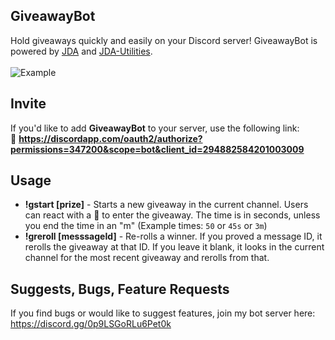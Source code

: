 ## GiveawayBot
Hold giveaways quickly and easily on your Discord server! GiveawayBot is powered by [JDA](https://github.com/DV8FromTheWorld/JDA/) and [JDA-Utilities](https://github.com/jagrosh/JDA-Utilities).<br>
<br>
![Example](http://i.imgur.com/bMjO8UA.png)

## Invite
If you'd like to add **GiveawayBot** to your server, use the following link:<br>
🔗 **https://discordapp.com/oauth2/authorize?permissions=347200&scope=bot&client_id=294882584201003009**

## Usage
* **!gstart <time> [prize]** - Starts a new giveaway in the current channel. Users can react with a 🎉 to enter the giveaway. The time is in seconds, unless you end the time in an "m" (Example times: `50` or `45s` or `3m`)
* **!greroll [messsageId]** - Re-rolls a winner. If you proved a message ID, it rerolls the giveaway at that ID. If you leave it blank, it looks in the current channel for the most recent giveaway and rerolls from that.

## Suggests, Bugs, Feature Requests
If you find bugs or would like to suggest features, join my bot server here: https://discord.gg/0p9LSGoRLu6Pet0k